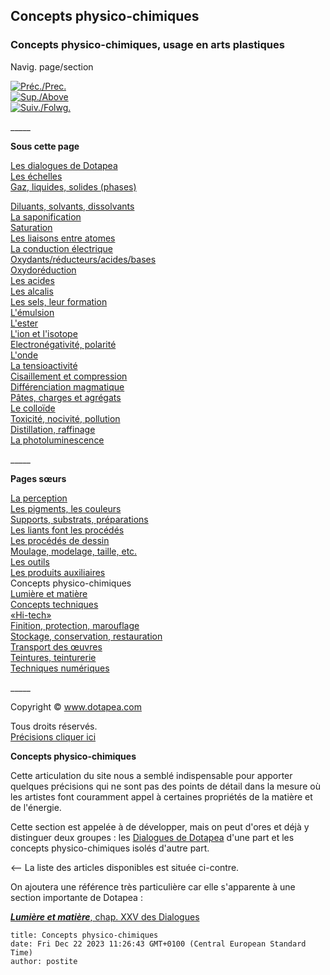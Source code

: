 ## Concepts physico-chimiques
### Concepts physico-chimiques, usage en arts plastiques
 Navig. page/section

[![Préc./Prec.](_derived/back_cmp_themenoir010_back.gif)](auxiliairesproduits.html)  
[![Sup./Above](_derived/up_cmp_themenoir010_up.gif)](themes.html)  
[![Suiv./Folwg.](_derived/next_cmp_themenoir010_next.gif)](chap25lumiereetmatiere.html)

\_\_\_\_\_

**Sous cette page**

[Les dialogues de Dotapea](dialoguesdotapea.html)  
[Les échelles](echelles.html)  
[Gaz, liquides, solides (phases)](gazliquidessolides.html)  

[Diluants, solvants, dissolvants](diluantssolvants.html)  
[La saponification](saponification.html)  
[Saturation](saturation.html)  
[Les liaisons entre atomes](liaisons.html)  
[La conduction électrique](conductionelec.html)  
[Oxydants/réducteurs/acides/bases](oxyreducacidesbases.html)  
[Oxydoréduction](oxydoreduction.html)  
[Les acides](acides.html)  
[Les alcalis](alcali.html)  
[Les sels, leur formation](formationdesels.html)  
[L'émulsion](emulsion.html)  
[L'ester](ester.html)  
[L'ion et l'isotope](ion.html)  
[Electronégativité, polarité](electronega.html)  
[L'onde](onde.html)  
[La tensioactivité](tensioactivite.html)  
[Cisaillement et compression](cisaillecompr.html)  
[Différenciation magmatique](differenciatmagma.html)  
[Pâtes, charges et agrégats](pateschargesagreg.html)  
[Le colloïde](colloide.html)  
[Toxicité, nocivité, pollution](toxicite.html)  
[Distillation, raffinage](distillationraffinage.html)  
[La photoluminescence](photoluminescence.html)

\_\_\_\_\_

**Pages sœurs**

[La perception](perception.html)  
[Les pigments, les couleurs](pigments.html)  
[Supports, substrats, préparations](supportsetpreparations.html)  
[Les liants font les procédés](liants.html)  
[Les procédés de dessin](procedesdessin.html)  
[Moulage, modelage, taille, etc.](produitsnonliants.html)  
[Les outils](outils.html)  
[Les produits auxiliaires](auxiliairesproduits.html)  
Concepts physico-chimiques  
[Lumière et matière](chap25lumiereetmatiere.html)  
[Concepts techniques](conceptstechniques.html)  
[«Hi-tech»](hitech.html)  
[Finition, protection, marouflage](finitionprotecmaroufl.html)  
[Stockage, conservation, restauration](entretienrestauration.html)  
[Transport des œuvres](transportoeuvres.html)  
[Teintures, teinturerie](teinturerie.html)  
[Techniques numériques](numerique.html)

\_\_\_\_\_

Copyright © www.dotapea.com

Tous droits réservés.  
[Précisions cliquer ici](droitscopie.html)

  

**Concepts physico-chimiques**

Cette articulation du site nous a semblé indispensable pour apporter quelques précisions qui ne sont pas des points de détail dans la mesure où les artistes font couramment appel à certaines propriétés de la matière et de l'énergie.

Cette section est appelée à de développer, mais on peut d'ores et déjà y distinguer deux groupes : les [Dialogues de Dotapea](dialoguesdotapea.html) d'une part et les concepts physico-chimiques isolés d'autre part.

<-- La liste des articles disponibles est située ci-contre.

On ajoutera une référence très particulière car elle s'apparente à une section importante de Dotapea :

[**_Lumière et matière_**, chap. XXV des Dialogues](chap25lumiereetmatiere.html)


```
title: Concepts physico-chimiques
date: Fri Dec 22 2023 11:26:43 GMT+0100 (Central European Standard Time)
author: postite
```
